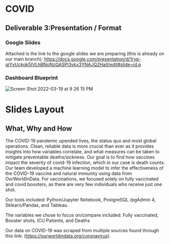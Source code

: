# COVID

## Deliverable 3:Presentation / Format

### Google Slides
Attached is the link to the google slides we are preparing (this is already on our main branch): https://docs.google.com/presentation/d/1rvp-qjYvUckpk5IVLhBNoNzQASPl3vkx3YNAJQ2HaII/edit#slide=id.p


### Dashboard Blueprint
![Screen Shot 2022-03-19 at 9 26 15 PM](https://user-images.githubusercontent.com/89936913/159148167-16d8734f-5e56-42c3-9001-19d9cd78c4ee.png)

# Slides Layout
## What, Why and How
  The COVID-19 pandemic upended lives, the status quo and most global operations. Clean, reliable data is more crucial than ever as it provides insights into how variables correlate, and what measures can be taken to mitigate preventable deaths/sickness. Our goal is to find how vaccines impact the severity of covid-19 infection, which in our case is death counts.
 Our team developed a machine learning model to infer the effectiveness of the COVID-19 vaccine and natural immunity using data from OurWorldInData. For vaccinations, we focused solely on fully vaccinated and covid boosters, as there are very few individuals who receive just one shot. 

Our tools included: Python/Jupyter Notebook, PostgreSQL /pgAdmin 4, Sklearn/Pandas, and Tableau. 

The variables we chose to focus on/compare included: Fully vaccinated, Booster shots, ICU Patients, and Deaths

Our data on COVID-19 was scraped from multiple sources found through this link: (https://ourworldindata.org/coronavirus). 


